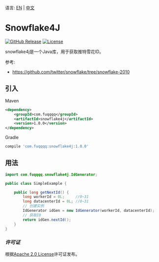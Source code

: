 语言: [EN](README_en.md) | [中文](README.md)
# Snowflake4J

[![GitHub Release](https://img.shields.io/github/release/fuqqqq/snowflake4j.svg)](https://github.com/fuqqqq/snowflake4j/releases)
[![License](https://img.shields.io/badge/license-Apache%202.0-4EB1BA.svg)](https://www.apache.org/licenses/LICENSE-2.0.html)

snowflake4j是一个Java库，用于获取推特雪花ID。

参考:
- https://github.com/twitter/snowflake/tree/snowflake-2010

## 引入
Maven
```xml
<dependency>
    <groupId>com.fuqqqq</groupId>
    <artifactId>snowflake4j</artifactId>
    <version>1.0.0</version>
</dependency>
  ```
Gradle
```groovy
compile 'com.fuqqqq:snowflake4j:1.0.0'
```

## 用法

```java
import com.fuqqqq.snowflake4j.IdGenerator;

public class SimpleExample {

    public long getNextId() {
        long workerId = 0L;     //0~31
        long datacenterId = 0L; //0~31
        // 创建实例
        IdGenerator idGen = new IdGenerator(workerId, datacenterId);
        // 获取ID
        return idGen.nextId();
    }
}
```

### *许可证*
根据[Apache 2.0 License](LICENSE)许可证发布。